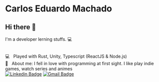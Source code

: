 # Carlos Eduardo Machado

## Hi there 👋

I'm a developer lerning stuffs. :computer:

 <br/> :computer: &nbsp; Played with Rust, Unity, Typescript (ReactJS & Node.js)
 <br/> 💬  &nbsp; About me: I fell in love with programming at first sight. I like play indie games, watch series and animes
 <br/> [![Linkedin Badge](https://img.shields.io/badge/-Carlos%20Machado-blue?style=flat-square&logo=Linkedin&logoColor=white&link=https://www.linkedin.com/in/tgmarinho/)](https://www.linkedin.com/in/carlos-eduardo-machado/) 
[![Gmail Badge](https://img.shields.io/badge/-cmachado.dev@gmail.com-c14438?style=flat-square&logo=Gmail&logoColor=white&link=mailto:cmachado.dev@gmail.com)](mailto:cmachado.dev@gmail.com)
